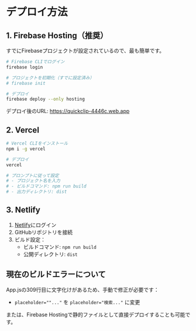 # デプロイ方法

## 1. Firebase Hosting（推奨）

すでにFirebaseプロジェクトが設定されているので、最も簡単です。

```bash
# Firebase CLIでログイン
firebase login

# プロジェクトを初期化（すでに設定済み）
# firebase init

# デプロイ
firebase deploy --only hosting
```

デプロイ後のURL: https://quickclip-4446c.web.app

## 2. Vercel

```bash
# Vercel CLIをインストール
npm i -g vercel

# デプロイ
vercel

# プロンプトに従って設定
# - プロジェクト名を入力
# - ビルドコマンド: npm run build
# - 出力ディレクトリ: dist
```

## 3. Netlify

1. [Netlify](https://app.netlify.com/)にログイン
2. GitHubリポジトリを接続
3. ビルド設定：
   - ビルドコマンド: `npm run build`
   - 公開ディレクトリ: `dist`

## 現在のビルドエラーについて

App.jsの309行目に文字化けがあるため、手動で修正が必要です：
- `placeholder=""..."` を `placeholder="検索..."` に変更

または、Firebase Hostingで静的ファイルとして直接デプロイすることも可能です。